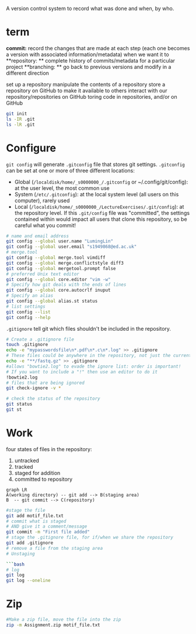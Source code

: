A version control system to record what was done and when, by who.

# term
**commit:** record the changes that are made at each step (each one becomes a version with associated information/metadata) when we want it to
**repository: ** complete history of commits/metadata for a particular project
**branching: ** go back to previous versions and modify in a different direction



set up a repository
manipulate the contents of a repository
store a repository on GitHub to make it available to others
interact with our repository/repositories on GitHub
toring code in repositories, and/or on GitHub


```bash
git init
ls -IR .git
ls -lR .git
```
# Configure
`git config` will generate `.gitconfig` file that stores git settings.
`.gitconfig` can be set at one or more of three different locations:
- Global (`/localdisk/home/_s0000000_/.gitconfig` or ~/.config/git/config): at the user level, the most common use
- System (`/etc/.gitconfig`): at the local system level (all users on this computer), rarely used
- Local (`/localdisk/home/_s0000000_/LectureExercises/.git/config`): at the repository level. If this `.git/config` file was "committed", the settings contained within would impact all users that clone this repository, so be careful what you commit!
```bash
# name and email address
git config --global user.name "LumingLin"
git config --global user.email "s1949868@ed.ac.uk"
# merge.tool
git config --global merge.tool vimdiff
git config --global merge.conflictstyle diff3
git config --global mergetool.prompt false
# preferred Unix text editor
git config --global core.editor "vim -w"
# Specify how git deals with the ends of lines
git config --global core.autocrlf inuput
# Specify an alias
git config --global alias.st status
# list settings
git config --list
git config --help
```
`.gitignore` tell git which files  shouldn't  be included in the repository.  
```bash
# Create a .gitignore file
touch .gitignore
echo -e "mypasswordsfile\n*.pdf\n*.c\n*.log" >> .gitignore
# These files could be anywhere in the repository, not just the current directory
echo -e "**/fastq.gz" >> .gitignore
#allows "bowtie2.log" to evade the ignore list: order is important!
# If you want to include a "!" then use an editor to do it
!bowtie2.log
# files that are being ignored
git check-ignore -v *
```
```bash
# check the status of the repository
git status
git st
```
# Work
four states of files in the repository:
1.  untracked
2.  tracked
3.  staged for addition
4.  committed to repository
 ```mermaid
graph LR
A(working directory) -- git add --> B(staging area)
B  -- git commit --> C(repository)
```
```bash
#stage the file
git add motif_file.txt
# commit what is staged
# AND give it a comment/message
git commit -m "First file added"
# stage the .gitignore file, for if/when we share the repository
git add .gitignore
# remove a file from the staging area
# Unstaging

```bash
# log
git log
git log --oneline
```

# Zip
```bash
#Make a zip file, move the file into the zip
zip -m Assignment.zip motif_file.txt
```
<!--stackedit_data:
eyJoaXN0b3J5IjpbNjI4OTM5ODIzLC0xOTEzMjY4MiwtMTE1ND
YzMjA5NCwxMzAyODcwODcwLDE1NzIwNTY1ODgsOTYxOTY4MzE1
LDExMzM3ODQyMzgsMjA1MzMyMzM5NCwtNjM0NzA1NjQ0LDEzNj
kwOTgwMDUsMTkwOTYxNDY2MSwyMDYyMDA4ODY0LC0xNDkxNDAx
ODQwLDIwMzI2Njk2NzcsOTYzODY4OTkzLDEzODM3MDEyNjAsLT
EzNjYxNjE0NTEsLTU4Mzk4NzAzMiwtMTkxNDAxMDE3MCwxNzY0
MjAzNzVdfQ==
-->